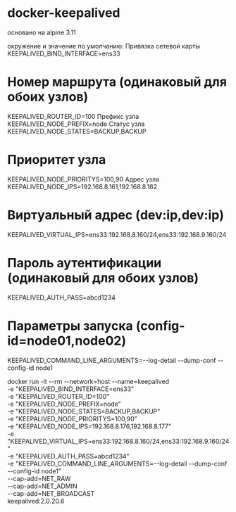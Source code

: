 # docker-keepalived

основано на alpine 3.11

окружение и значение по умолчанию:
Привязка сетевой карты
KEEPALIVED_BIND_INTERFACE=ens33
# Номер маршрута (одинаковый для обоих узлов)
KEEPALIVED_ROUTER_ID=100
Префикс узла
KEEPALIVED_NODE_PREFIX=node
Статус узла
KEEPALIVED_NODE_STATES=BACKUP,BACKUP
# Приоритет узла
KEEPALIVED_NODE_PRIORITYS=100,90
Адрес узла
KEEPALIVED_NODE_IPS=192.168.8.161,192.168.8.162
# Виртуальный адрес (dev:ip,dev:ip)
KEEPALIVED_VIRTUAL_IPS=ens33:192.168.8.160/24,ens33:192.168.9.160/24
# Пароль аутентификации (одинаковый для обоих узлов)
KEEPALIVED_AUTH_PASS=abcd1234
# Параметры запуска (config-id=node01,node02)
KEEPALIVED_COMMAND_LINE_ARGUMENTS=--log-detail --dump-conf --config-id node1

docker run -it --rm --network=host --name=keepalived \
-e "KEEPALIVED_BIND_INTERFACE=ens33" \
-e "KEEPALIVED_ROUTER_ID=100" \
-e "KEEPALIVED_NODE_PREFIX=node" \
-e "KEEPALIVED_NODE_STATES=BACKUP,BACKUP" \
-e "KEEPALIVED_NODE_PRIORITYS=100,90" \
-e "KEEPALIVED_NODE_IPS=192.168.8.176,192.168.8.177" \
-e "KEEPALIVED_VIRTUAL_IPS=ens33:192.168.8.160/24,ens33:192.168.9.160/24" \
-e "KEEPALIVED_AUTH_PASS=abcd1234" \
-e "KEEPALIVED_COMMAND_LINE_ARGUMENTS=--log-detail --dump-conf --config-id node1"  \
--cap-add=NET_RAW \
--cap-add=NET_ADMIN \
--cap-add=NET_BROADCAST \
keepalived:2.0.20.6